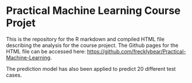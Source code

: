 # Practical Machine Learning Course Projet
This is the repository for the R markdown and compiled HTML file describing the analysis for the course project.
The Github pages for the HTML file can be accessed here: https://github.com/frecklybear/Practical-Machine-Learning.

The prediction model has also been applied to predict 20 different test cases. 